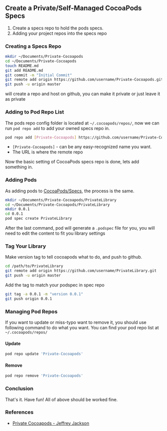 ## Create a Private/Self-Managed CocoaPods Specs

1. Create a specs repo to hold the pods specs.
2. Adding your project repos into the specs repo

<!-- more -->

### Creating a Specs Repo

```sh
mkdir ~/Documents/Private-Cocoapods
cd ~/Documents/Private-Cocoapods
touch README.md
git add README.md
git commit -m "Initial Commit"
git remote add origin https://github.com/username/Private-Cocoapods.git
git push -u origin master
```

will create a repo and host on github, you can make it private or just leave it as private

### Adding to Pod Repo List

The pods repo config folder is located at `~/.cocoapods/repos/`, now we can run `pod repo add` to add your owned specs repo in.

```sh
pod repo add [Private-Cocoapods] https://github.com/username/Private-Cocoapods.git
```

- `[Private-Cocoapods]` - can be any easy-recognized name you want.
- The URL is where the remote repo

Now the basic setting of CocoaPods specs repo is done, lets add something in.

### Adding Pods

As adding pods to [CocoaPods/Specs](https://github.com/CocoaPods/Specs), the process is the same.

```sh
mkdir ~/Documents/Private-Cocoapods/PrivateLibrary
cd ~/Documents/Private-Cocoapods/PrivateLibrary
mkdir 0.0.1
cd 0.0.1
pod spec create PrivateLibrary
```

After the last command, pod will generate a `.podspec` file for you, you will need to edit the content to fit you library settings

### Tag Your Library

Make version tag to tell cocoapods what to do, and push to github.

```sh
cd /path/to/PrivateLibrary
git remote add origin https://github.com/username/PrivateLibrary.git
git push -u origin master
```

Add the tag to match your podspec in spec repo

```sh
git tag -a 0.0.1 -m "version 0.0.1"
git push origin 0.0.1
```

### Managing Pod Repos

If you want to update or miss-typo want to remove it, you should use following command to do what you want. You can find your pod repo list at `~/.cocoapods/repos/`

#### Update

```sh
pod repo update 'Private-Cocoapods'
```

#### Remove

```sh
pod repo remove 'Private-Cocoapods'
```

### Conclusion

That's it. Have fun! All of above should be worked fine.

### References

- [Private Cocoapods - Jeffrey Jackson](https://coderwall.com/p/7ucsva)



